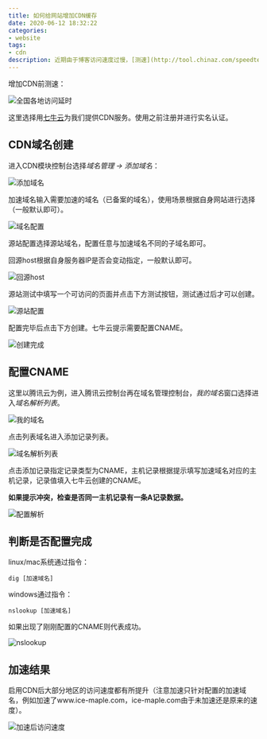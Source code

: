 ```yaml
---
title: 如何给网站增加CDN缓存
date: 2020-06-12 18:32:22
categories: 
- website
tags:
- cdn
description: 近期由于博客访问速度过慢，[测速](http://tool.chinaz.com/speedtest)时发现国内各地的下载速度都极慢，因此决定为域名增加CDN缓存。
---
```

增加CDN前测速：

![全国各地访问延时](https://gitee.com/gonghs/image/raw/master/img/20200612170256.png)

这里选择用[七牛云](https://portal.qiniu.com/cdn)为我们提供CDN服务。使用之前注册并进行实名认证。

## CDN域名创建

进入CDN模块控制台选择*域名管理 -> 添加域名*：

![添加域名](https://gitee.com/gonghs/image/raw/master/img/20200612171734.png)

加速域名输入需要加速的域名（已备案的域名），使用场景根据自身网站进行选择（一般默认即可）。

![域名配置](https://gitee.com/gonghs/image/raw/master/img/20200612172148.png)

源站配置选择源站域名，配置任意与加速域名不同的子域名即可。

回源host根据自身服务器IP是否会变动指定，一般默认即可。

![回源host](https://gitee.com/gonghs/image/raw/master/img/20200612172758.png)

源站测试中填写一个可访问的页面并点击下方测试按钮，测试通过后才可以创建。

![源站配置](https://gitee.com/gonghs/image/raw/master/img/20200612173914.png)

配置完毕后点击下方创建。七牛云提示需要配置CNAME。

![创建完成](https://gitee.com/gonghs/image/raw/master/img/20200612174028.png)

## 配置CNAME

这里以腾讯云为例，进入腾讯云控制台再在域名管理控制台，*我的域名*窗口选择进入*域名解析列表*。

![我的域名](https://gitee.com/gonghs/image/raw/master/img/20200612174553.png)

点击列表域名进入添加记录列表。

![域名解析列表](https://gitee.com/gonghs/image/raw/master/img/20200612174826.png)

点击添加记录指定记录类型为CNAME，主机记录根据提示填写加速域名对应的主机记录，记录值填入七牛云创建的CNAME。

**如果提示冲突，检查是否同一主机记录有一条A记录数据。**

![配置解析](https://gitee.com/gonghs/image/raw/master/img/20200612175513.png)

## 判断是否配置完成

linux/mac系统通过指令：

```
dig [加速域名]
```

windows通过指令：

```
nslookup [加速域名]
```

如果出现了刚刚配置的CNAME则代表成功。

![nslookup](https://gitee.com/gonghs/image/raw/master/img/20200612180232.png)

## 加速结果

启用CDN后大部分地区的访问速度都有所提升（注意加速只针对配置的加速域名，例如加速了www.ice-maple.com，ice-maple.com由于未加速还是原来的速度）。

![加速后访问速度](https://gitee.com/gonghs/image/raw/master/img/20200612182727.png)